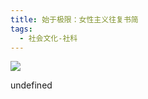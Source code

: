 ```yaml
---
title: 始于极限：女性主义往复书简
tags:
  - 社会文化-社科
---
```


![](https://cdn.weread.qq.com/weread/cover/11/cpPlatform_fLkPGcXyQDk1Dogx6F3uxA/s_cpPlatform_fLkPGcXyQDk1Dogx6F3uxA.jpg)

undefined